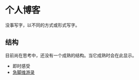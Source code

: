 # 个人博客  
没事写字，以不同的方式或形式写字。  
## 结构  
目前尚在思考中，还没有一个成熟的结构。当它成熟时会在此显示。    
* 即时感受  
* [急脚维游录](https://github.com/snui/blog/blob/master/jijiao/index.md)  

